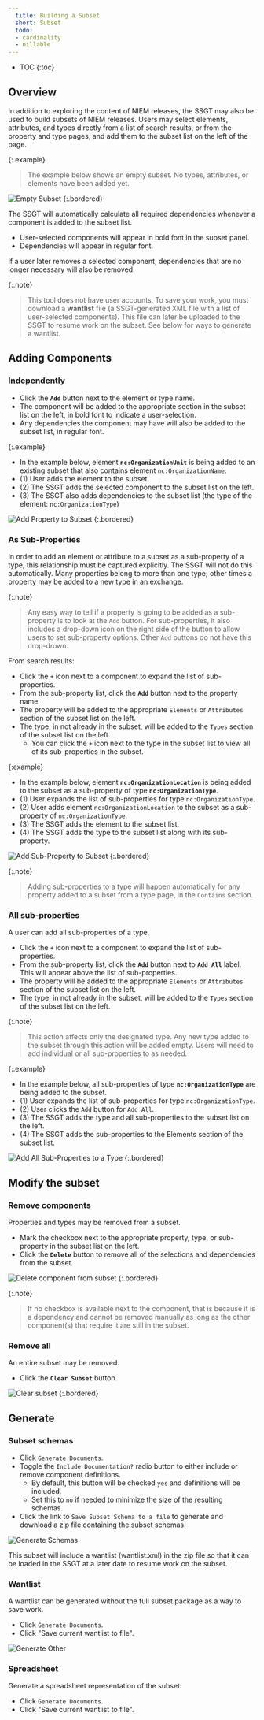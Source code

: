 ```yaml
---
  title: Building a Subset
  short: Subset
  todo:
  - cardinality
  - nillable
---
```


- TOC
{:toc}

## Overview

In addition to exploring the content of NIEM releases, the SSGT may also be used to build subsets of NIEM releases.  Users may select elements, attributes, and types directly from a list of search results, or from the property and type pages, and add them to the subset list on the left of the page.

{:.example}
> The example below shows an empty subset.  No types, attributes, or elements have been added yet.

![Empty Subset](./images/empty.png)
{:.bordered}

The SSGT will automatically calculate all required dependencies whenever a component is added to the subset list.

- User-selected components will appear in bold font in the subset panel.
- Dependencies will appear in regular font.

If a user later removes a selected component, dependencies that are no longer necessary will also be removed.

{:.note}
> This tool does not have user accounts.  To save your work, you must download a **wantlist** file (a SSGT-generated XML file with a list of user-selected components).  This file can later be uploaded to the SSGT to resume work on the subset.  See below for ways to generate a wantlist.

## Adding Components

### Independently

- Click the **`Add`** button next to the element or type name.
- The component will be added to the appropriate section in the subset list on the left, in bold font to indicate a user-selection.
- Any dependencies the component may have will also be added to the subset list, in regular font.

{:.example}
- In the example below, element **`nc:OrganizationUnit`** is being added to an existing subset that also contains element `nc:OrganizationName`.
- (1) User adds the element to the subset.
- (2) The SSGT adds the selected component to the subset list on the left.
- (3) The SSGT also adds dependencies to the subset list (the type of the element: `nc:OrganizationType`)

![Add Property to Subset](./images/add-independent.png)
{:.bordered}

### As Sub-Properties

In order to add an element or attribute to a subset as a sub-property of a type, this relationship must be captured explicitly.  The SSGT will not do this automatically.  Many properties belong to more than one type; other times a property may be added to a new type in an exchange.

{:.note}
> Any easy way to tell if a property is going to be added as a sub-property is to look at the `Add` button.  For sub-properties, it also includes a drop-down icon on the right side of the button to allow users to set sub-property options.  Other `Add` buttons do not have this drop-drown.

From search results:

- Click the `+` icon next to a component to expand the list of sub-properties.
- From the sub-property list, click the **`Add`** button next to the property name.
- The property will be added to the appropriate `Elements` or `Attributes` section of the subset list on the left.
- The type, in not already in the subset, will be added to the `Types` section of the subset list on the left.
  - You can click the `+` icon next to the type in the subset list to view all of its sub-properties in the subset.

{:example}
- In the example below, element **`nc:OrganizationLocation`** is being added to the subset as a sub-property of type **`nc:OrganizationType`**.
- (1) User expands the list of sub-properties for type `nc:OrganizationType`.
- (2) User adds element `nc:OrganizationLocation` to the subset as a sub-property of `nc:OrganizationType`.
- (3) The SSGT adds the element to the subset list.
- (4) The SSGT adds the type to the subset list along with its sub-property.

![Add Sub-Property to Subset](./images/add-subproperty.png)
{:.bordered}

{:.note}
> Adding sub-properties to a type will happen automatically for any property added to a subset from a type page, in the `Contains` section.

### All sub-properties

A user can add all sub-properties of a type.

- Click the `+` icon next to a component to expand the list of sub-properties.
- From the sub-property list, click the **`Add`** button next to **`Add All`** label.  This will appear above the list of sub-properties.
- The property will be added to the appropriate `Elements` or `Attributes` section of the subset list on the left.
- The type, in not already in the subset, will be added to the `Types` section of the subset list on the left.

{:.note}
> This action affects only the designated type.  Any new type added to the subset through this action will be added empty.  Users will need to add individual or all sub-properties to as needed.

{:.example}
- In the example below, all sub-properties of type **`nc:OrganizationType`** are being added to the subset.
- (1) User expands the list of sub-properties for type `nc:OrganizationType`.
- (2) User clicks the `Add` button for `Add All`.
- (3) The SSGT adds the type and all sub-properties to the subset list on the left.
- (4) The SSGT adds the sub-properties to the Elements section of the subset list.

![Add All Sub-Properties to a Type](./images/add-subproperty-all.png)
{:.bordered}

## Modify the subset

### Remove components

Properties and types may be removed from a subset.

- Mark the checkbox next to the appropriate property, type, or sub-property in the subset list on the left.
- Click the **`Delete`** button to remove all of the selections and dependencies from the subset.

![Delete component from subset](./images/delete.png)
{:.bordered}

{:.note}
> If no checkbox is available next to the component, that is because it is a dependency and cannot be removed manually as long as the other component(s) that require it are still in the subset.

### Remove all

An entire subset may be removed.

- Click the **`Clear Subset`** button.

![Clear subset](./images/clear-all.png)
{:.bordered}

## Generate

### Subset schemas

- Click `Generate Documents`.
- Toggle the `Include Documentation?` radio button to either include or remove component definitions.
  - By default, this button will be checked `yes` and definitions will be included.
  - Set this to `no` if needed to minimize the size of the resulting schemas.
- Click the link to `Save Subset Schema to a file` to generate and download a zip file containing the subset schemas.

![Generate Schemas](./images/generate-schemas.png)

This subset will include a wantlist (wantlist.xml) in the zip file so that it can be loaded in the SSGT at a later date to resume work on the subset.

### Wantlist

A wantlist can be generated without the full subset package as a way to save work.

- Click `Generate Documents`.
- Click "Save current wantlist to file".

![Generate Other](./images/generate-other.png)

### Spreadsheet

Generate a spreadsheet representation of the subset:

- Click `Generate Documents`.
- Click "Save current wantlist to file".
